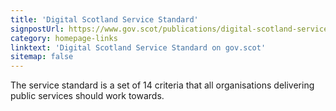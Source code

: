 ```yaml
---
title: 'Digital Scotland Service Standard'
signpostUrl: https://www.gov.scot/publications/digital-scotland-service-standard/
category: homepage-links
linktext: 'Digital Scotland Service Standard on gov.scot'
sitemap: false
---
```

The service standard is a set of 14 criteria that all organisations delivering public services should work towards.
